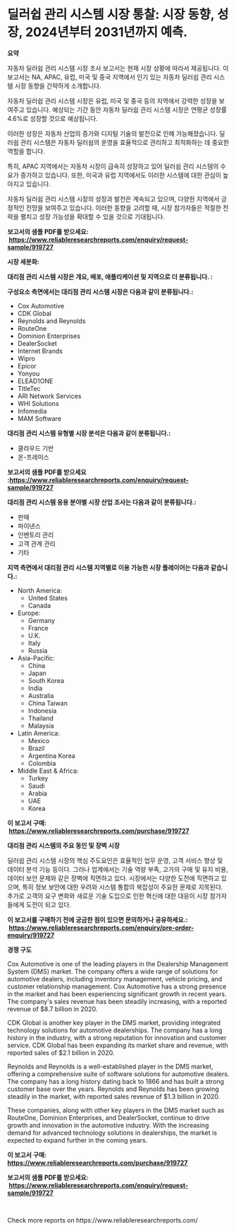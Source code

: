 <p><h1>딜러쉽 관리 시스템 시장 통찰: 시장 동향, 성장, 2024년부터 2031년까지 예측.</h1></p><p><strong>요약</strong></p>
<p><p>자동차 딜러쉽 관리 시스템 시장 조사 보고서는 현재 시장 상황에 따라서 제공됩니다. 이 보고서는 NA, APAC, 유럽, 미국 및 중국 지역에서 인기 있는 자동차 딜러쉽 관리 시스템 시장 동향을 간략하게 소개합니다. </p><p>자동차 딜러쉽 관리 시스템 시장은 유럽, 미국 및 중국 등의 지역에서 강력한 성장을 보여주고 있습니다. 예상되는 기간 동안 자동차 딜러쉽 관리 시스템 시장은 연평균 성장률 4.6%로 성장할 것으로 예상됩니다.</p><p>이러한 성장은 자동차 산업의 증가와 디지털 기술의 발전으로 인해 가능해졌습니다. 딜러쉽 관리 시스템은 자동차 딜러쉽의 운영을 효율적으로 관리하고 최적화하는 데 중요한 역할을 합니다. </p><p>특히, APAC 지역에서는 자동차 시장이 급속히 성장하고 있어 딜러쉽 관리 시스템의 수요가 증가하고 있습니다. 또한, 미국과 유럽 지역에서도 이러한 시스템에 대한 관심이 높아지고 있습니다.</p><p>자동차 딜러쉽 관리 시스템 시장의 성장과 발전은 계속되고 있으며, 다양한 지역에서 긍정적인 전망을 보여주고 있습니다. 이러한 동향을 고려할 때, 시장 참가자들은 적절한 전략을 펼치고 성장 가능성을 확대할 수 있을 것으로 기대됩니다.</p></p>
<p><strong>보고서의 샘플 PDF를 받으세요: &nbsp;<a href="https://www.reliableresearchreports.com/enquiry/request-sample/919727">https://www.reliableresearchreports.com/enquiry/request-sample/919727</a></strong></p>
<p><strong>시장 세분화:</strong></p>
<p><strong> 대리점 관리 시스템 시장은 개요, 배포, 애플리케이션 및 지역으로 더 분류됩니다. :</strong></p>
<p><strong>구성요소 측면에서는 대리점 관리 시스템 시장은 다음과 같이 분류됩니다.:</strong></p>
<p><ul><li>Cox Automotive</li><li>CDK Global</li><li>Reynolds and Reynolds</li><li>RouteOne</li><li>Dominion Enterprises</li><li>DealerSocket</li><li>Internet Brands</li><li>Wipro</li><li>Epicor</li><li>Yonyou</li><li>ELEAD1ONE</li><li>TitleTec</li><li>ARI Network Services</li><li>WHI Solutions</li><li>Infomedia</li><li>MAM Software</li></ul></p>
<p><strong> 대리점 관리 시스템 유형별 시장 분석은 다음과 같이 분류됩니다.:</strong></p>
<p><ul><li>클라우드 기반</li><li>온-프레미스</li></ul></p>
<p><strong>보고서의 샘플 PDF를 받으세요 :<a href="https://www.reliableresearchreports.com/enquiry/request-sample/919727">https://www.reliableresearchreports.com/enquiry/request-sample/919727</a></strong></p>
<p><strong> 대리점 관리 시스템 응용 분야별 시장 산업 조사는 다음과 같이 분류됩니다.:</strong></p>
<p><ul><li>판매</li><li>파이낸스</li><li>인벤토리 관리</li><li>고객 관계 관리</li><li>기타</li></ul></p>
<p><strong>지역 측면에서 대리점 관리 시스템 지역별로 이용 가능한 시장 플레이어는 다음과 같습니다.:</strong></p>
<p><ul>
    <li>
        North America:
        <ul>
            <li>United States</li>
            <li>Canada</li>
        </ul>
    </li>
    <li>
        Europe:
        <ul>
            <li>Germany</li>
            <li>France</li>
            <li>U.K.</li>
            <li>Italy</li>
            <li>Russia</li>
        </ul>
    </li>
    <li>
        Asia-Pacific:
        <ul>
            <li>China</li>
            <li>Japan</li>
            <li>South Korea</li>
            <li>India</li>
            <li>Australia</li>
            <li>China Taiwan</li>
            <li>Indonesia</li>
            <li>Thailand</li>
            <li>Malaysia</li>
        </ul>
    </li>
    <li>
        Latin America:
        <ul>
            <li>Mexico</li>
            <li>Brazil</li>
            <li>Argentina Korea</li>
            <li>Colombia</li>
        </ul>
    </li>
    <li>
        Middle East & Africa:
        <ul>
            <li>Turkey</li>
            <li>Saudi</li>
            <li>Arabia</li>
            <li>UAE</li>
            <li>Korea</li>
        </ul>
    </li>
    </ul></p>
<p><strong>이 보고서 구매: &nbsp;<a href="https://www.reliableresearchreports.com/purchase/919727">https://www.reliableresearchreports.com/purchase/919727</a></strong></p>
<p><strong>대리점 관리 시스템의 주요 동인 및 장벽 시장</strong></p>
<p><p>딜러쉽 관리 시스템 시장의 핵심 주도요인은 효율적인 업무 운영, 고객 서비스 향상 및 데이터 분석 기능 등이다. 그러나 업계에서는 기술 역량 부족, 고가의 구매 및 유지 비용, 데이터 보안 문제와 같은 장벽에 직면하고 있다. 시장에서는 다양한 도전에 직면하고 있으며, 특히 정보 보안에 대한 우려와 시스템 통합의 복잡성이 주요한 문제로 지목된다. 추가로 고객의 요구 변화와 새로운 기술 도입으로 인한 혁신에 대한 대응이 시장 참가자들에게 도전이 되고 있다.</p></p>
<p><strong>이 보고서를 구매하기 전에 궁금한 점이 있으면 문의하거나 공유하세요.: &nbsp;<a href="https://www.reliableresearchreports.com/enquiry/pre-order-enquiry/919727">https://www.reliableresearchreports.com/enquiry/pre-order-enquiry/919727</a></strong></p>
<p><strong>경쟁 구도</strong></p>
<p><p>Cox Automotive is one of the leading players in the Dealership Management System (DMS) market. The company offers a wide range of solutions for automotive dealers, including inventory management, vehicle pricing, and customer relationship management. Cox Automotive has a strong presence in the market and has been experiencing significant growth in recent years. The company's sales revenue has been steadily increasing, with a reported revenue of $8.7 billion in 2020.</p><p>CDK Global is another key player in the DMS market, providing integrated technology solutions for automotive dealerships. The company has a long history in the industry, with a strong reputation for innovation and customer service. CDK Global has been expanding its market share and revenue, with reported sales of $2.1 billion in 2020.</p><p>Reynolds and Reynolds is a well-established player in the DMS market, offering a comprehensive suite of software solutions for automotive dealers. The company has a long history dating back to 1866 and has built a strong customer base over the years. Reynolds and Reynolds has been growing steadily in the market, with reported sales revenue of $1.3 billion in 2020.</p><p>These companies, along with other key players in the DMS market such as RouteOne, Dominion Enterprises, and DealerSocket, continue to drive growth and innovation in the automotive industry. With the increasing demand for advanced technology solutions in dealerships, the market is expected to expand further in the coming years.</p></p>
<p><strong>이 보고서 구매: &nbsp; <a href="https://www.reliableresearchreports.com/purchase/919727">https://www.reliableresearchreports.com/purchase/919727</a></strong></p>
<p><strong>보고서의 샘플 PDF를 받으세요: &nbsp;<a href="https://www.reliableresearchreports.com/enquiry/request-sample/919727">https://www.reliableresearchreports.com/enquiry/request-sample/919727</a></strong><strong></strong></p>
<p>&nbsp;</p>
<p>Check more reports on https://www.reliableresearchreports.com/</p>